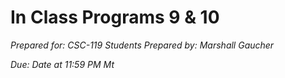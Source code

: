 
# In Class Programs 9 & 10
_Prepared for: CSC-119 Students_
_Prepared by: Marshall Gaucher_

*Due: Date at 11:59 PM Mt*
